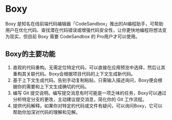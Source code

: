 # Boxy

Boxy 是知名在线前端代码编辑器「CodeSandbox」推出的AI编程助手，可帮助用户在优化代码、查找潜在代码错误或增强代码安全性，让你更快地编程将想法变为现实，但目前 Boxy 需要 CodeSandbox 的 Pro用户才可以使用。
<h2>Boxy的主要功能</h2>
<ol>
 	<li>直观的代码重构。无需定位特定代码，可以直接在应用预览中选择，然后让其重构其关联代码。Boxy会根据项目代码的上下文生成新代码。</li>
 	<li>基于上下文生成代码。告别手动复制粘贴，只需输入描述询问，Boxy便会根据你的需要和上下文生成确切的代码。</li>
 	<li>编写 Git 提交说明。编写提交消息有时可能是一项乏味的任务，Boxy可以通过分析特定分支的更改，主动建议提交消息，简化你的 Git 工作流程。</li>
 	<li>提供代码解释。如果你对特定的代码或文件有疑问，可以询问Boxy，它可以帮助你加深对代码的理解和见解。</li>
</ol>